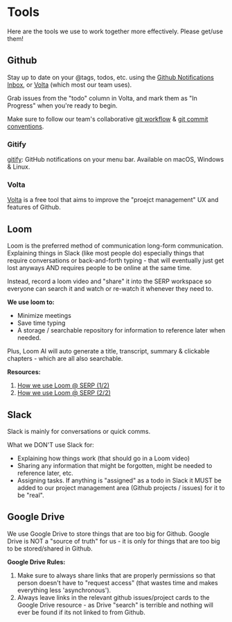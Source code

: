 # Tools

Here are the tools we use to work together more effectively. Please get/use them!

## Github

Stay up to date on your @tags, todos, etc. using the [Github Notifications Inbox](https://github.com/notifications), or [Volta](https://volta.net/) (which most our team uses).

Grab issues from the "todo" column in Volta, and mark them as "In Progress" when you're ready to begin. 

Make sure to follow our team's collaborative [git workflow][git-workflow] & [git commit conventions][git-commit-conventions].

### Gitify

[gitify](https://github.com/gitify-app/gitify): GitHub notifications on your menu bar. Available on macOS, Windows & Linux.


### Volta

[Volta](https://volta.net/) is a free tool that aims to improve the "proejct management" UX and features of Github.


## Loom

Loom is the preferred method of communication long-form communication. Explaining things in Slack (like most people do) especially things that require conversations or back-and-forth typing - that will eventually just get lost anyways AND requires people to be online at the same time.

Instead, record a loom video and "share" it into the SERP workspace so everyone can search it and watch or re-watch it whenever they need to.

**We use loom to:**
- Minimize meetings
- Save time typing
- A storage / searchable repository for information to reference later when needed.

Plus, Loom AI will auto generate a title, transcript, summary & clickable chapters - which are all also searchable.

**Resources:**
1. [How we use Loom @ SERP (1/2)](https://www.loom.com/share/99e169c977dc44178320a674f4a9c2bf?sid=2adce91a-0a91-4a06-84d5-f873797a0c77)
2. [How we use Loom @ SERP (2/2)](https://www.loom.com/share/44e587bdb33d4ef38492a1908886578b?sid=b35c078a-fd83-4601-ac80-dbfbb7e61f9a)


## Slack

Slack is mainly for conversations or quick comms.

What we DON'T use Slack for:
- Explaining how things work (that should go in a Loom video)
- Sharing any information that might be forgotten, might be needed to reference later, etc.
- Assigning tasks. If anything is "assigned" as a todo in Slack it MUST be added to our project management area (Github projects / issues) for it to be "real".


## Google Drive

We use Google Drive to store things that are too big for Github.
Google Drive is NOT a "source of truth" for us - it is only for things that are too big to be stored/shared in Github.

**Google Drive Rules:**

1. Make sure to always share links that are properly permissions so that person doesn't have to "request access" (that wastes time and makes everything less 'asynchronous').
2. Always leave links in the relevant github issues/project cards to the Google Drive resource - as Drive "search" is terrible and nothing will ever be found if its not linked to from Github.




<!-- links -->

[git-workflow]: /content/contributing/git-workflow.md
[git-commit-conventions]: /content/contributing/git-commit-conventions.md